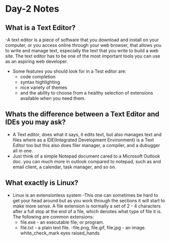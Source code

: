 # Day-2 Notes
## What is a Text Editor?
  -A text editor is a piece of software that you download and install on
your computer, or you access online through your web browser, that
allows you to write and manage text, especially the text that you write
to build a web site. The text editor has to be one of the most
important tools you can use as an aspiring web developer.
  - Some features you should look for in a Test editor are:
    - code completion
    - syntax highlighting
    - nice variety of themes 
    - and the ability to choose from a healthy selection of
        extensions available when you need them.
## Whats the difference between a Text Editor and IDEs you may ask?
  - A Text editor, does what it says, it edits text, but also manages text and files where as a IDE(Integrated Development Environment) is a Text Editor too 
    but this also does filer manager, a compiler, and a dubugger all in one.
  - Just think of a simple Notepad document cared to a Microsoft Outlook doc. you can much more in outlook compared to notepad, such as and email client, 
    a calendar, task manager, and so on.
## What exactly is Linux?
  - Linux is an extensionless system
    -This one can sometimes be hard to get your head around but as you work through the sections it will start to make more sense. 
      A file extension is normally a set of 2 - 4 characters after a full stop at the end of a file, which denotes what type of file it is. 
      The following are common extensions:
      - file.exe - an executable file, or program.
      - file.txt - a plain text file.
      -file.png, file.gif, file.jpg - an image.
white_check_mark
eyes
raised_hands
